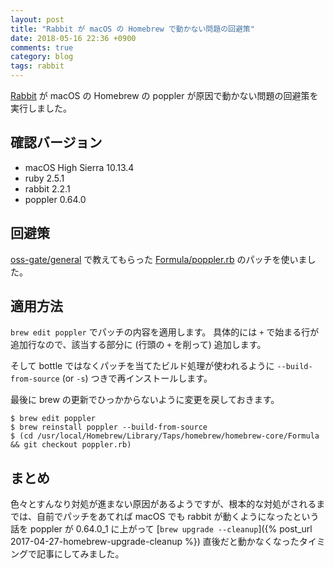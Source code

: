 ```yaml
---
layout: post
title: "Rabbit が macOS の Homebrew で動かない問題の回避策"
date: 2018-05-16 22:36 +0900
comments: true
category: blog
tags: rabbit
---
```

[Rabbit](https://rabbit-shocker.org/ja/) が macOS の Homebrew の poppler が原因で動かない問題の回避策を実行しました。

<!--more-->

## 確認バージョン

- macOS High Sierra 10.13.4
- ruby 2.5.1
- rabbit 2.2.1
- poppler 0.64.0

## 回避策

[oss-gate/general](https://gitter.im/oss-gate/general?at=5acfc7186d7e07082bea6a78) で教えてもらった
[Formula/poppler.rb](https://github.com/ruby-gnome2/ruby-gnome2/issues/1124#issuecomment-359323077) のパッチを使いました。

## 適用方法

`brew edit poppler` でパッチの内容を適用します。
具体的には `+` で始まる行が追加行なので、該当する部分に (行頭の `+` を削って) 追加します。

そして bottle ではなくパッチを当てたビルド処理が使われるように `--build-from-source` (or `-s`) つきで再インストールします。

最後に brew の更新でひっかからないように変更を戻しておきます。

```console
$ brew edit poppler
$ brew reinstall poppler --build-from-source
$ (cd /usr/local/Homebrew/Library/Taps/homebrew/homebrew-core/Formula && git checkout poppler.rb)
```

## まとめ

色々とすんなり対処が進まない原因があるようですが、根本的な対処がされるまでは、自前でパッチをあてれば macOS でも rabbit が動くようになったという話を
poppler が 0.64.0\_1 に上がって [`brew upgrade --cleanup`]({% post_url 2017-04-27-homebrew-upgrade-cleanup %}) 直後だと動かなくなったタイミングで記事にしてみました。
